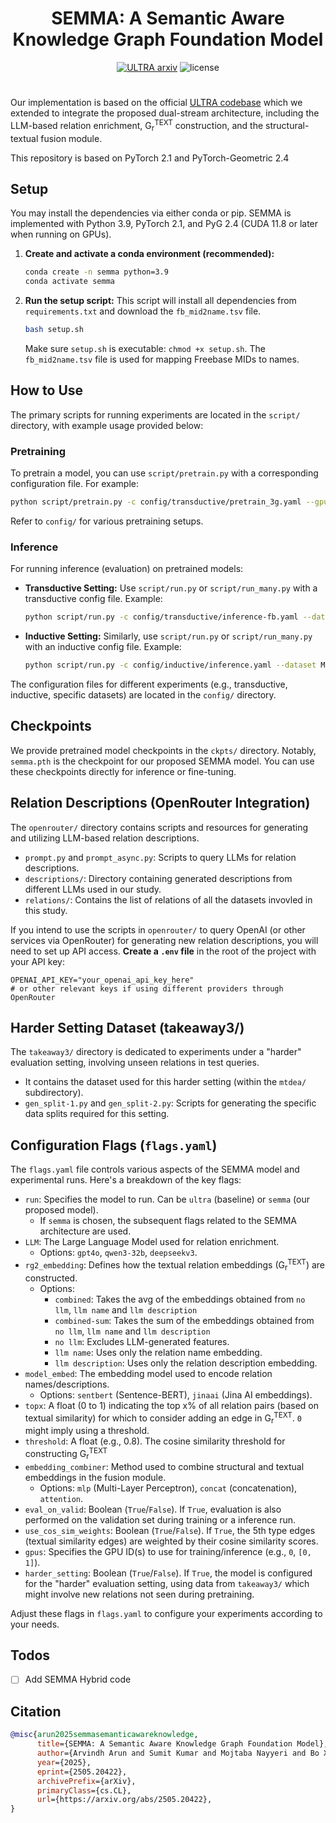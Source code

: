 <div align="center">

# SEMMA: A Semantic Aware Knowledge Graph Foundation Model #

[![ULTRA arxiv](http://img.shields.io/badge/arxiv-2310.04562-yellow.svg)](https://www.arxiv.org/abs/2505.20422)
![license](https://img.shields.io/badge/License-MIT-green.svg?labelColor=gray)

</div>

#

Our implementation is based on the official [ULTRA codebase](https://github.com/DeepGraphLearning/ULTRA) which we extended to integrate the proposed dual-stream architecture, including the LLM-based relation enrichment, G<sub>r</sub><sup>TEXT</sup> construction, and the structural-textual fusion module. 

This repository is based on PyTorch 2.1 and PyTorch-Geometric 2.4

## Setup

You may install the dependencies via either conda or pip. SEMMA is implemented with Python 3.9, PyTorch 2.1, and PyG 2.4 (CUDA 11.8 or later when running on GPUs).

1.  **Create and activate a conda environment (recommended):**
    ```bash
    conda create -n semma python=3.9
    conda activate semma
    ```

2.  **Run the setup script:**
    This script will install all dependencies from `requirements.txt` and download the `fb_mid2name.tsv` file.
    ```bash
    bash setup.sh
    ```
    Make sure `setup.sh` is executable: `chmod +x setup.sh`.
    The `fb_mid2name.tsv` file is used for mapping Freebase MIDs to names.

## How to Use

The primary scripts for running experiments are located in the `script/` directory, with example usage provided below:

### Pretraining

To pretrain a model, you can use `script/pretrain.py` with a corresponding configuration file. For example:
```bash
python script/pretrain.py -c config/transductive/pretrain_3g.yaml --gpus [0]
```
Refer to  `config/` for various pretraining setups.

### Inference

For running inference (evaluation) on pretrained models:

*   **Transductive Setting:**
    Use `script/run.py` or `script/run_many.py` with a transductive config file.
    Example:
    ```bash
    python script/run.py -c config/transductive/inference-fb.yaml --dataset FB15k237_10 --epochs 0 --bpe null --ckpt <path_to_your_checkpoint.pth> --gpus [0]
    ```

*   **Inductive Setting:**
    Similarly, use `script/run.py` or `script/run_many.py` with an inductive config file.
    Example:
    ```bash
    python script/run.py -c config/inductive/inference.yaml --dataset Metafam --version 1 --ckpt <path_to_your_checkpoint.pth> --gpus [0]
    ```

The configuration files for different experiments (e.g., transductive, inductive, specific datasets) are located in the `config/` directory.

## Checkpoints

We provide pretrained model checkpoints in the `ckpts/` directory. Notably, `semma.pth` is the checkpoint for our proposed SEMMA model. You can use these checkpoints directly for inference or fine-tuning.

## Relation Descriptions (OpenRouter Integration)

The `openrouter/` directory contains scripts and resources for generating and utilizing LLM-based relation descriptions.
*   `prompt.py` and `prompt_async.py`: Scripts to query LLMs for relation descriptions.
*   `descriptions/`: Directory containing generated descriptions from different LLMs used in our study.
*   `relations/`: Contains the list of relations of all the datasets invovled in this study.

If you intend to use the scripts in `openrouter/` to query OpenAI (or other services via OpenRouter) for generating new relation descriptions, you will need to set up API access.
**Create a `.env` file** in the root of the project with your API key:
```env
OPENAI_API_KEY="your_openai_api_key_here"
# or other relevant keys if using different providers through OpenRouter
```

## Harder Setting Dataset (takeaway3/)

The `takeaway3/` directory is dedicated to experiments under a "harder" evaluation setting, involving unseen relations in test queries.
*   It contains the dataset used for this harder setting (within the `mtdea/` subdirectory).
*   `gen_split-1.py` and `gen_split-2.py`: Scripts for generating the specific data splits required for this setting.

## Configuration Flags (`flags.yaml`)

The `flags.yaml` file controls various aspects of the SEMMA model and experimental runs. Here's a breakdown of the key flags:

*   `run`: Specifies the model to run. Can be `ultra` (baseline) or `semma` (our proposed model).
    *   If `semma` is chosen, the subsequent flags related to the SEMMA architecture are used.
*   `LLM`: The Large Language Model used for relation enrichment.
    *   Options: `gpt4o`, `qwen3-32b`, `deepseekv3`.
*   `rg2_embedding`: Defines how the textual relation embeddings (G<sub>r</sub><sup>TEXT</sup>) are constructed.
    *   Options:
        *   `combined`: Takes the avg of the embeddings obtained from `no llm`, `llm name` and `llm description`
        *   `combined-sum`: Takes the sum of the embeddings obtained from `no llm`, `llm name` and `llm description`
        *   `no llm`: Excludes LLM-generated features.
        *   `llm name`: Uses only the relation name embedding.
        *   `llm description`: Uses only the relation description embedding.
*   `model_embed`: The embedding model used to encode relation names/descriptions.
    *   Options: `sentbert` (Sentence-BERT), `jinaai` (Jina AI embeddings).
*   `topx`: A float (0 to 1) indicating the top x% of all relation pairs (based on textual similarity) for which to consider adding an edge in G<sub>r</sub><sup>TEXT</sup>. `0` might imply using a threshold.
*   `threshold`: A float (e.g., 0.8). The cosine similarity threshold for constructing G<sub>r</sub><sup>TEXT</sup>
*   `embedding_combiner`: Method used to combine structural and textual embeddings in the fusion module.
    *   Options: `mlp` (Multi-Layer Perceptron), `concat` (concatenation), `attention`.
*   `eval_on_valid`: Boolean (`True`/`False`). If `True`, evaluation is also performed on the validation set during training or a inference run.
*   `use_cos_sim_weights`: Boolean (`True`/`False`). If `True`, the 5th type edges (textual similarity edges) are weighted by their cosine similarity scores.
*   `gpus`: Specifies the GPU ID(s) to use for training/inference (e.g., `0`, `[0, 1]`).
*   `harder_setting`: Boolean (`True`/`False`). If `True`, the model is configured for the "harder" evaluation setting, using data from `takeaway3/` which might involve new relations not seen during pretraining.

Adjust these flags in `flags.yaml` to configure your experiments according to your needs. 

## Todos
- [ ] Add SEMMA Hybrid code

## Citation

```bibtex
@misc{arun2025semmasemanticawareknowledge,
      title={SEMMA: A Semantic Aware Knowledge Graph Foundation Model}, 
      author={Arvindh Arun and Sumit Kumar and Mojtaba Nayyeri and Bo Xiong and Ponnurangam Kumaraguru and Antonio Vergari and Steffen Staab},
      year={2025},
      eprint={2505.20422},
      archivePrefix={arXiv},
      primaryClass={cs.CL},
      url={https://arxiv.org/abs/2505.20422}, 
}
```
